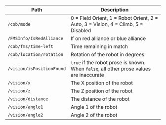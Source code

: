 Path | Description 
---- | ----------- 
`/cob/mode` | 0 = Field Orient, 1 = Robot Orient, 2 = Auto, 3 = Vision, 4 = Climb, 5 = Disabled
`/FMSInfo/IsRedAlliance` | If on red alliance or blue alliance
`/cob/fms/time-left` | Time remaining in match
`/cob/location/rotation` | Rotation of the robot in degrees
`/vision/isPositionFound` | `true` if the robot prose is known. When `false`, all other prose values are inaccurate
`/vision/x` | The X position of the robot
`/vision/z` | The Z position of the robot
`/vision/distance` | The distance of the robot
`/vision/angle1` | Angle 1 of the robot
`/vision/angle2` | Angle 2 of the robot
